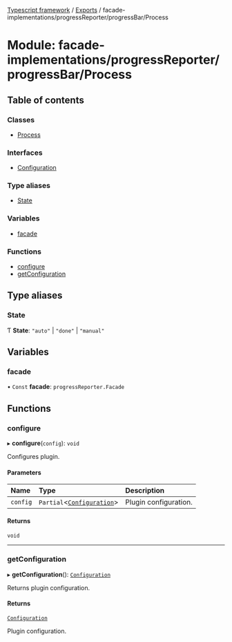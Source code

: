 [Typescript framework](../index.md) / [Exports](../modules.md) / facade-implementations/progressReporter/progressBar/Process

# Module: facade-implementations/progressReporter/progressBar/Process

## Table of contents

### Classes

- [Process](../classes/facade_implementations_progressReporter_progressBar_Process.Process.md)

### Interfaces

- [Configuration](../interfaces/facade_implementations_progressReporter_progressBar_Process.Configuration.md)

### Type aliases

- [State](facade_implementations_progressReporter_progressBar_Process.md#state)

### Variables

- [facade](facade_implementations_progressReporter_progressBar_Process.md#facade)

### Functions

- [configure](facade_implementations_progressReporter_progressBar_Process.md#configure)
- [getConfiguration](facade_implementations_progressReporter_progressBar_Process.md#getconfiguration)

## Type aliases

### State

Ƭ **State**: ``"auto"`` \| ``"done"`` \| ``"manual"``

## Variables

### facade

• `Const` **facade**: `progressReporter.Facade`

## Functions

### configure

▸ **configure**(`config`): `void`

Configures plugin.

#### Parameters

| Name | Type | Description |
| :------ | :------ | :------ |
| `config` | `Partial`<[`Configuration`](../interfaces/facade_implementations_progressReporter_progressBar_Process.Configuration.md)\> | Plugin configuration. |

#### Returns

`void`

___

### getConfiguration

▸ **getConfiguration**(): [`Configuration`](../interfaces/facade_implementations_progressReporter_progressBar_Process.Configuration.md)

Returns plugin configuration.

#### Returns

[`Configuration`](../interfaces/facade_implementations_progressReporter_progressBar_Process.Configuration.md)

Plugin configuration.
